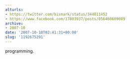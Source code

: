 ```yaml
---
alturls:
- https://twitter.com/bismark/status/344011452
- https://www.facebook.com/17803937/posts/856460609089
archive:
- 2007-10
date: '2007-10-18T02:41:31+00:00'
slug: '1192675291'
---
```


programming.

